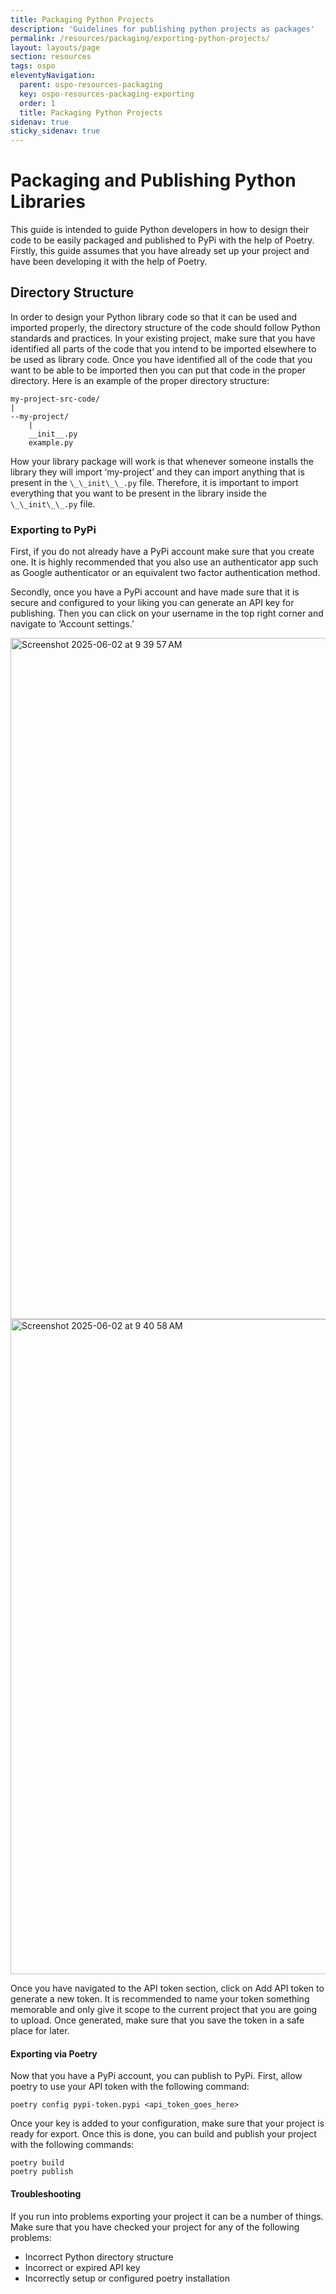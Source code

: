 ```yaml
---
title: Packaging Python Projects
description: 'Guidelines for publishing python projects as packages'
permalink: /resources/packaging/exporting-python-projects/
layout: layouts/page
section: resources
tags: ospo
eleventyNavigation:
  parent: ospo-resources-packaging
  key: ospo-resources-packaging-exporting
  order: 1
  title: Packaging Python Projects
sidenav: true
sticky_sidenav: true
---
```


# Packaging and Publishing Python Libraries

This guide is intended to guide Python developers in how to design their code to be easily packaged and published to PyPi with the help of Poetry. Firstly, this guide assumes that you have already set up your project and have been developing it with the help of Poetry. 

## Directory Structure

In order to design your Python library code so that it can be used and imported properly, the directory structure of the code should follow Python standards and practices. In your existing project, make sure that you have identified all parts of the code that you intend to be imported elsewhere to be used as library code. Once you have identified all of the code that you want to be able to be imported then you can put that code in the proper directory. Here is an example of the proper directory structure:

```shell
my-project-src-code/
|
--my-project/
	|
	__init__.py
	example.py
```

How your library package will work is that whenever someone installs the library they will import ‘my-project’ and they can import anything that is present in the `\_\_init\_\_.py` file. Therefore, it is important to import everything that you want to be present in the library inside the `\_\_init\_\_.py` file. 

### Exporting to PyPi

First, if you do not already have a PyPi account make sure that you create one. It is highly recommended that you also use an authenticator app such as Google authenticator or an equivalent two factor authentication method.   

Secondly, once you have a PyPi account and have made sure that it is secure and configured to your liking you can generate an API key for publishing. Then you can click on your username in the top right corner and navigate to ‘Account settings.’ 

<img width="1090" alt="Screenshot 2025-06-02 at 9 39 57 AM" src="https://github.com/user-attachments/assets/c3bcc2c7-a20b-4dc1-977f-1ea1bd1cdaba" />

<img width="1048" alt="Screenshot 2025-06-02 at 9 40 58 AM" src="https://github.com/user-attachments/assets/5d92f728-df1e-40ec-906a-5a5f83e0472f" />

Once you have navigated to the API token section, click on Add API token to generate a new token. It is recommended to name your token something memorable and only give it scope to the current project that you are going to upload. Once generated, make sure that you save the token in a safe place for later.

#### Exporting via Poetry

	  
Now that you have a PyPi account, you can publish to PyPi. First, allow poetry to use your API token with the following command:

```shell
poetry config pypi-token.pypi <api_token_goes_here>
```

Once your key is added to your configuration, make sure that your project is ready for export. Once this is done, you can build and publish your project with the following commands:

```shell
poetry build
poetry publish
```

#### Troubleshooting

	  
If you run into problems exporting your project it can be a number of things. Make sure that you have checked your project for any of the following problems:

* Incorrect Python directory structure  
* Incorrect or expired API key  
* Incorrectly setup or configured poetry installation

